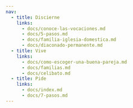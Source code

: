 ```yaml
---
nav:
  - title: Discierne
    links:
      - docs/conoce-las-vocaciones.md
      - docs/5-pasos.md
      - docs/familia-iglesia-domestica.md
      - docs/diaconado-permanente.md
  - title: Vive
    links:
      - docs/como-escoger-una-buena-pareja.md
      - docs/familias.md
      - docs/celibato.md
  - title: Pide
    links:
      - docs/index.md
      - docs/7-pasos.md
---
```

